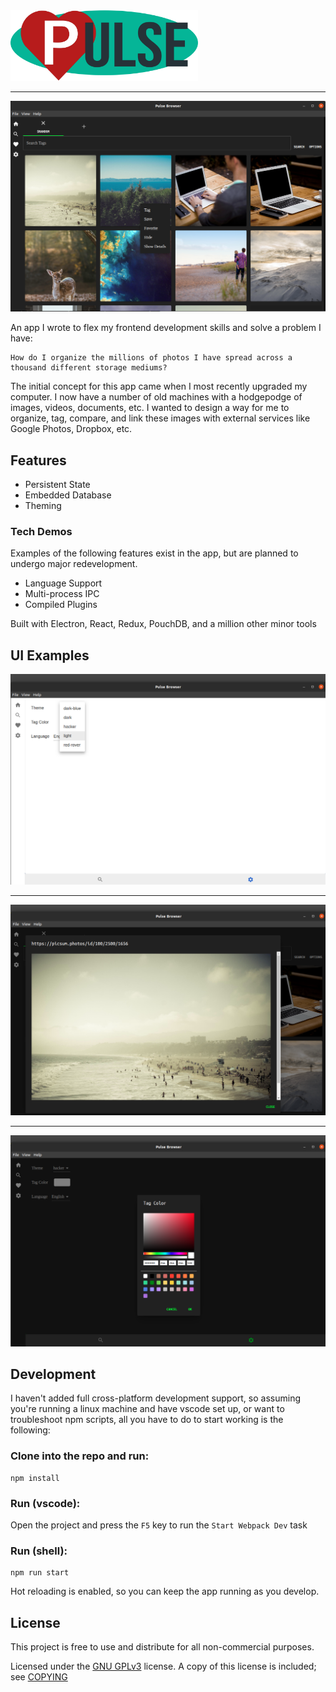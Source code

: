 
<img src="./public/icons/logo-full.svg" width="300">

---

![Home Page](docs/home.png)

An app I wrote to flex my frontend development skills and solve a problem I have:

```text
How do I organize the millions of photos I have spread across a thousand different storage mediums?
```

The initial concept for this app came when I most recently upgraded my computer. I now have a number of old machines with a hodgepodge of images, videos, documents, etc. I wanted to design a way for me to organize, tag, compare, and link these images with external services like Google Photos, Dropbox, etc.

## Features

-   Persistent State
-   Embedded Database
-   Theming

### Tech Demos

Examples of the following features exist in the app, but are planned to undergo major redevelopment.

-   Language Support
-   Multi-process IPC
-   Compiled Plugins

Built with Electron, React, Redux, PouchDB, and a million other minor tools

## UI Examples

![Theme Support](docs/themes.png)

---

![Preview](docs/preview.png)

---

![Color Selection](docs/color.png)

## Development

I haven't added full cross-platform development support, so assuming you're running a linux machine and have vscode set up, or want to troubleshoot npm scripts, all you have to do to start working is the following:

### Clone into the repo and run:

```shell
npm install
```

### Run (vscode):

Open the project and press the `F5` key to run the `Start Webpack Dev` task


### Run (shell):

```shell
npm run start
```

Hot reloading is enabled, so you can keep the app running as you develop.

## License

This project is free to use and distribute for all non-commercial purposes.

Licensed under the [GNU GPLv3](https://spdx.org/licenses/GPL-3.0-or-later.html) license. A copy of this license is included; see [COPYING](./COPYING)